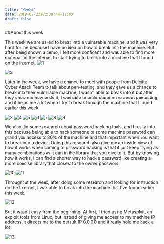 ```yaml
---
title: "Week3"
date: 2019-02-23T22:39:44+11:00
draft: false
---
```


##About this week

This week we are asked to break into a vulnerable machine, and it was very hard for me because I have no idea on how to break into the machine. But after being shown a demo, I felt more confident and was able to find more material on the internet to start trying to break into a machine that I found on the internet.
![1](/img/2019-02-24.png)



![2](/img/basicpen.png)


Later in the week, we have a chance to meet with people from Deloitte Cyber Attack Team to talk about pen-testing, and they gave us a chance to break into their vulnerable machine, I wasn't able to break into it but after they show me how to do it, I was able to understand more about pentesting, and it helps me a lot when I try to break through the machine that I found earlier this week

![3](/img/20190220_100432.jpg)
![4](/img/20190220_102313.jpg)
![5](/img/20190220_110041.jpg)
![6](/img/20190220_110207.jpg)
![7](/img/20190220_110735.jpg)
![8](/img/20190222_130737.jpg)
![9](/img/20190222_130740.jpg)


We also did some research about password hacking tools, and I really into this because being able to hack someone or some machine password can grand you access to 80% of the machine and that important when you want to break into a device. Doing this research also give me an inside view of how it works when coming to password hacking is that it just keep trying as many combinations as it can in the library that you give to it. But by knowing how it works, I can find a shorter way to hack a password like creating a more concise library that closest to the owner password. 

![10](/img/2019-02-25.png)
![11](/img/hashcat.png)


Throughout the week, after doing some research and looking for instruction on the Internet, I was able to break into the machine that I've found earlier this week.

![12](/img/52592463_2084751864948366_1232902832269557760_n.png)

But it wasn't easy from the beginning. At first, I tried using Metasploit, an exploit tools from Linux, but instead of giving me access to my machine IP address, it directs me to the default IP 0.0.0.0 and it really hold me back a lot

![13](/img/52963065_503436253515743_4066407690765598720_n.png)


